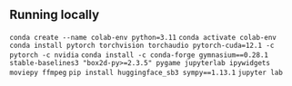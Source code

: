 ## Running locally
`conda create --name colab-env python=3.11`
`conda activate colab-env`
`conda install pytorch torchvision torchaudio pytorch-cuda=12.1 -c pytorch -c nvidia`
`conda install -c conda-forge gymnasium==0.28.1 stable-baselines3 "box2d-py>=2.3.5" pygame jupyterlab ipywidgets moviepy ffmpeg`
`pip install huggingface_sb3 sympy==1.13.1`
`jupyter lab`


